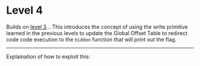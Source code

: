 # Level 4

Builds on [level 3](https://github.com/Caesurus/how2fsb/tree/master/level3)...
This introduces the concept of using the write primitive learned in the previous levels to update the Global Offset Table to redirect code code execution to the `hidden` function that will print out the flag.

---
Explaination of how to exploit this:
